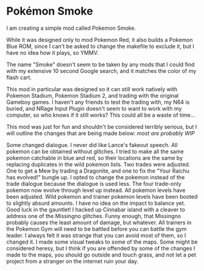 # Pokémon Smoke

I am creating a simple mod called Pokemon Smoke.

While it was designed only to mod Pokemon Red, it also builds a Pokemon Blue ROM, since I can't be asked to change the makefile to exclude it, but I have no idea how it plays, so YMMV.

The name "Smoke" doesn't seem to be taken by any mods that I could find with my extensive 10 second Google search, and it matches the color of my flash cart.

This mod in particular was designed so it can still work natively with Pokemon Stadium, Pokemon Stadium 2, and trading with the original Gameboy games. I haven't any friends to test the trading with, my N64 is buried, and NRage Input Plugin doesn't seem to want to work with my computer, so who knows if it still works? This could all be a waste of time...

This mod was just for fun and shouldn't be considered terribly serious, but I will outline the changes that are being made below:
*most are probably WIP*

Some changed dialogue. I never did like Lance's fakeout speech.
All pokemon can be obtained without glitches. I tried to make all the same pokemon catchable in blue and red, so their locations are the same by replacing duplicates in the wild pokemon lists.
Two trades were adjusted. One to get a Mew by trading a Dragonite, and one to fix the "Your Raichu has evolved!" bungle up. I opted to change the pokemon instead of the trade dialogue because the dialogue is used less.
The four trade-only pokemon now evolve through level up instead.
All pokemon levels have been adjusted. Wild pokemon and trainer pokemon levels have been booted to slightly absurd amounts. I have no idea on the impact to balance yet. Good luck in the gauntlet!
I hacked up Cinnabar island with a cleaver to address one of the Missingno glitches. Funny enough, that Missingno probably causes the least amount of damage, but whatever.
All trainers in the Pokemon Gym will need to be battled before you can battle the gym leader. I always felt it was strange that you can avoid most of them, so I changed it.
I made some visual tweaks to some of the maps. Some might be considered heresy, but I think if you are offended by some of the changes I made to the maps, you should go outside and touch grass, and not let a pet project from a stranger on the internet ruin your day.

